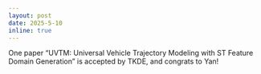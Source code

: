 ```yaml
---
layout: post
date: 2025-5-10
inline: true
---
```


One paper “UVTM: Universal Vehicle Trajectory Modeling with ST Feature Domain Generation” is accepted by TKDE, and congrats to Yan! 